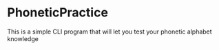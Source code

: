# PhoneticPractice

This is a simple CLI program that will let you test your phonetic alphabet knowledge
